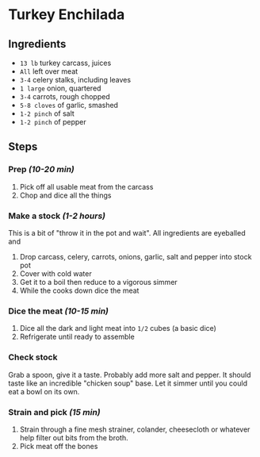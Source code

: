  # Turkey Enchilada

 ## Ingredients

 - `13 lb` turkey carcass, juices
 - `All` left over meat
 - `3-4` celery stalks, including leaves
 - `1 large` onion, quartered
 - `3-4` carrots, rough chopped
 - `5-8 cloves` of garlic, smashed
 - `1-2 pinch` of salt
 - `1-2 pinch` of pepper

 ## Steps

 ### Prep _(10-20 min)_

1. Pick off all usable meat from the carcass
1. Chop and dice all the things

### Make a stock _(1-2 hours)_

This is a bit of "throw it in the pot and wait". All ingredients are eyeballed and 

1. Drop carcass, celery, carrots, onions, garlic, salt and pepper into stock pot
1. Cover with cold water
1. Get it to a boil then reduce to a vigorous simmer
1. While the cooks down dice the meat

### Dice the meat _(10-15 min)_

1. Dice all the dark and light meat into `1/2` cubes (a basic dice)
1. Refrigerate until ready to assemble

### Check stock

Grab a spoon, give it a taste. Probably add more salt and pepper. It should taste like an incredible "chicken soup" base. Let it simmer until you could eat a bowl on its own.

### Strain and pick _(15 min)_

1. Strain through a fine mesh strainer, colander, cheesecloth or whatever help filter out bits from the broth.
1. Pick meat off the bones
